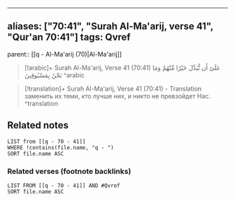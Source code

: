 
---
aliases: ["70:41", "Surah Al-Ma'arij, verse 41", "Qur'an 70:41"]
tags: Qvref
---

parent:: [[q - Al-Ma'arij (70)|Al-Ma'arij]]

> [!arabic]+ Surah Al-Ma'arij, Verse 41 (70:41)
> <span class="quran-arabic">عَلَىٰٓ أَن نُّبَدِّلَ خَيْرًا مِّنْهُمْ وَمَا نَحْنُ بِمَسْبُوقِينَ</span>
^arabic

> [!translation]+ Surah Al-Ma'arij, Verse 41 (70:41) - Translation
> заменить их теми, кто лучше них, и никто не превзойдет Нас.
^translation



## Related notes
```dataview
LIST from [[q - 70 - 41]]
WHERE !contains(file.name, "q - ")
SORT file.name ASC
```

### Related verses (footnote backlinks)
```dataview
LIST FROM [[q - 70 - 41]] AND #Qvref
SORT file.name ASC
```

